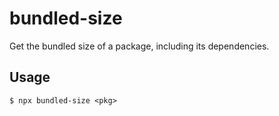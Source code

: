 # bundled-size

Get the bundled size of a package, including its dependencies.

## Usage

```console
$ npx bundled-size <pkg>
```
